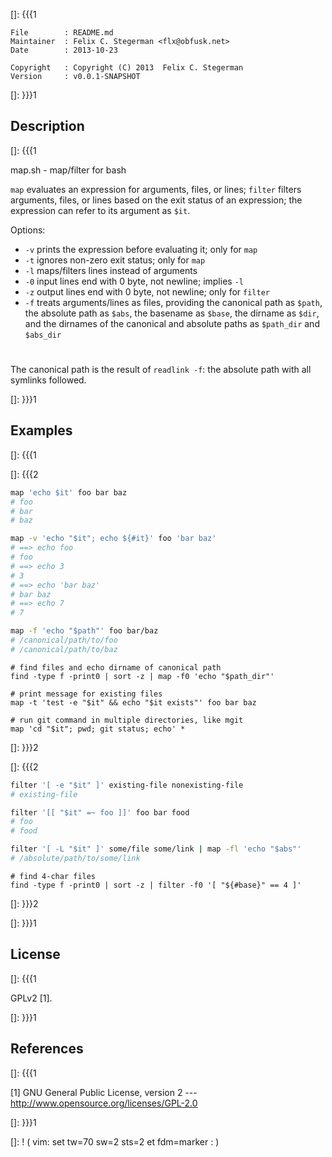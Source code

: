 []: {{{1

    File        : README.md
    Maintainer  : Felix C. Stegerman <flx@obfusk.net>
    Date        : 2013-10-23

    Copyright   : Copyright (C) 2013  Felix C. Stegerman
    Version     : v0.0.1-SNAPSHOT

[]: }}}1

## Description
[]: {{{1

  map.sh - map/filter for bash

  `map` evaluates an expression for arguments, files, or lines;
  `filter` filters arguments, files, or lines based on the exit status
  of an expression; the expression can refer to its argument as `$it`.

  Options:

  * `-v` prints the expression before evaluating it; only for `map`
  * `-t` ignores non-zero exit status; only for `map`
  * `-l` maps/filters lines instead of arguments
  * `-0` input lines end with 0 byte, not newline; implies `-l`
  * `-z` output lines end with 0 byte, not newline; only for `filter`
  * `-f` treats arguments/lines as files, providing the canonical path
    as `$path`, the absolute path as `$abs`, the basename as `$base`,
    the dirname as `$dir`, and the dirnames of the canonical and
    absolute paths as `$path_dir` and `$abs_dir`

#

  The canonical path is the result of `readlink -f`: the absolute path
  with all symlinks followed.

[]: }}}1

## Examples
[]: {{{1

[]: {{{2

```bash
map 'echo $it' foo bar baz
# foo
# bar
# baz

map -v 'echo "$it"; echo ${#it}' foo 'bar baz'
# ==> echo foo
# foo
# ==> echo 3
# 3
# ==> echo 'bar baz'
# bar baz
# ==> echo 7
# 7

map -f 'echo "$path"' foo bar/baz
# /canonical/path/to/foo
# /canonical/path/to/baz
```

```
# find files and echo dirname of canonical path
find -type f -print0 | sort -z | map -f0 'echo "$path_dir"'

# print message for existing files
map -t 'test -e "$it" && echo "$it exists"' foo bar baz

# run git command in multiple directories, like mgit
map 'cd "$it"; pwd; git status; echo' *
```

[]: }}}2

[]: {{{2

```bash
filter '[ -e "$it" ]' existing-file nonexisting-file
# existing-file

filter '[[ "$it" =~ foo ]]' foo bar food
# foo
# food

filter '[ -L "$it" ]' some/file some/link | map -fl 'echo "$abs"'
# /absolute/path/to/some/link
```

```
# find 4-char files
find -type f -print0 | sort -z | filter -f0 '[ "${#base}" == 4 ]'
```

[]: }}}2

[]: }}}1

## License
[]: {{{1

  GPLv2 [1].

[]: }}}1

## References
[]: {{{1

  [1] GNU General Public License, version 2
  --- http://www.opensource.org/licenses/GPL-2.0

[]: }}}1

[]: ! ( vim: set tw=70 sw=2 sts=2 et fdm=marker : )
